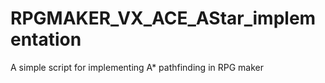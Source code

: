 RPGMAKER_VX_ACE_AStar_implementation
====================================

A simple script for implementing A* pathfinding in RPG maker
